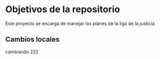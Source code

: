 # Objetivos de la repositorio

Este proyecto se encarga de manejar los planes de la liga de la justicia

## Cambios locales

cambiando 222
